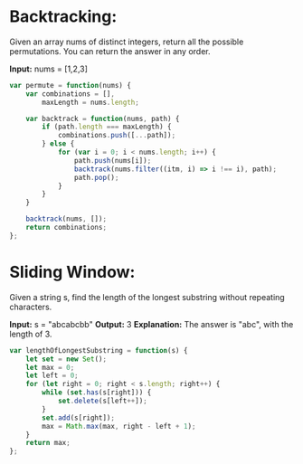 # Backtracking:
Given an array nums of distinct integers, return all the possible permutations. You can return the answer in any order.

**Input:** nums = [1,2,3]

```javascript
var permute = function(nums) {
    var combinations = [],
        maxLength = nums.length;

    var backtrack = function(nums, path) {
        if (path.length === maxLength) {
            combinations.push([...path]);
        } else {
            for (var i = 0; i < nums.length; i++) {
                path.push(nums[i]);
                backtrack(nums.filter((itm, i) => i !== i), path);
                path.pop();
            }
        }
    }

    backtrack(nums, []);
    return combinations;
};
```

# Sliding Window:
Given a string s, find the length of the longest substring without repeating characters.

**Input:** s = "abcabcbb"
**Output:** 3
**Explanation:** The answer is "abc", with the length of 3.

```javascript
var lengthOfLongestSubstring = function(s) {
    let set = new Set();
    let max = 0;
    let left = 0;
    for (let right = 0; right < s.length; right++) {
        while (set.has(s[right])) {
            set.delete(s[left++]);
        }
        set.add(s[right]);
        max = Math.max(max, right - left + 1);
    }
    return max;
};

```
